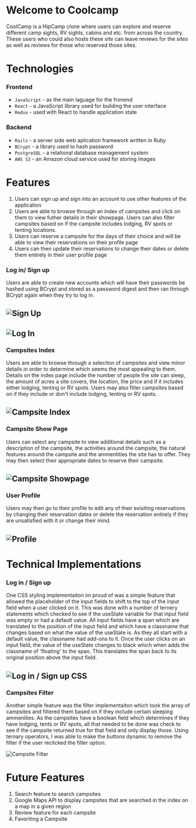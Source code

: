 # Welcome to Coolcamp

CoolCamp is a HipCamp clone where users can explore and reserve different camp sights, RV sights, cabins and etc. from across the country. These users who could also hosts these site can leave reviews for the sites as well as reviews for those who reserved those sites.

# Technologies

### Frontend

* `JavaScript` - as the main laguage for the fronend
* `React` - a JavaScript library used for building the user interface
* `Redux` - used with React to handle application state

### Backend

* `Rails` - a server side web aplication framework written in Ruby
* `BCrypt` - a library used to hash password 
* `PostgreSQL` - a relational database management system
* `AWS S3` - an Amazon cloud service used for storing images

# Features

1. Users can sign up and sign into an account to use other features of the application
2. Users are able to browse through an index of campsites and click on them to view futher details in their showpage. Users can also filter campsites based on if the campsite includes lodging, RV spots or tenting locations.
3. Users can reserve a campsite for the days of their choice and will be able to view their reservations on their profile page
4. Users can then update their reservations to change their dates or delete them entirely in their user profile page

### Log in/ Sign up

Users are able to create new accounts which will have their passwords be hashed using BCrypt and stored as a password digest and then ran through BCrypt again when they try to log in.

![Sign Up](frontend/src/assets/signup.PNG)
----------
![Log In](frontend/src/assets/signin.PNG)
----------

### Campsites Index

Users are able to browse through a seleciton of campsites and view minor details in order to determine which seems the most appealing to them. Details on the index page include the number of people the site can sleep, the amount of acres a site covers, the location, the price and if it includes either lodging, tenting or RV spots. Users may also filter campsites based on if they include or don't include lodging, tenting or RV spots.


![Campsite Index](frontend/src/assets/campsiteindex.png)
--------

### Campsite Show Page

Users can select any campsite to view additional details such as a description of the campsite, the activities around the campsite, the natural features around the campsite and the ammentities the site has to offer. They may then select their appropriate dates to reserve their campsite.

![Campsite Showpage](frontend/src/assets/showpage.png)
------

### User Profile

Users may then go to their profile to edit any of their exisiting reservations by changing their reservation dates or delete the reservation entirely if they are unsatisfied with it or change their mind. 

![Profile](frontend/src/assets/profile.png)
-------

# Technical Implementations

### Log in / Sign up

One CSS styling implementaiton im proud of was a simple feature that allowed the placeholder of the input fields to shift to the top of the input field when a user clicked on it. This was done with a number of ternery statements which checked to see if the useState variable for that input field was empty or had a default value. All input fields have a span which are translated to the position of the input field and which have a classname that changes based on what the value of the useState is. As they all start with a default value, the classname had add-ons to it. Once the user clicks on an input field, the value of the useState changes to black which when adds the classname of 'floating' to the span. This translates the span back to its original position above the input field. 

![Log in / Sign up CSS](frontend/src/assets/singincode.png)
--------

### Campsites Filter

Another simple feature was the filter implementaiton which took the array of campsites and filtered them based on if they include certain sleeping ammenities. As the campsites have a boolean field which determines if they have lodging, tents or RV spots, all that needed to be done was check to see if the campsite returned true for that field and only display those. Using ternary operators, I was able to make the buttons dynamic to remove the filter if the user reclicked the filter option. 

![Campsite Filter](frontend/src/assets/campsitefiltercode.png)


# Future Features

1. Search feature to search campsites
2. Google Maps API to display campsites that are searched in the index on a map in a given region 
3. Review feature for each campsite
4. Favoriting a Campsite